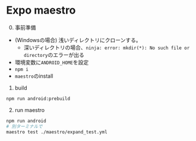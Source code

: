 # Expo maestro

0. 事前準備

- (Windowsの場合) 浅いディレクトリにクローンする。
    - 深いディレクトリの場合、`ninja: error: mkdir(*): No such file or directory`のエラーが出る
- 環境変数に`ANDROID_HOME`を設定
- `npm i`
- `maestro`のinstall

1. build

```bash
npm run android:prebuild
```

2. run maestro

```bash
npm run android
# 別ターミナルで
maestro test ./maestro/expand_test.yml
```